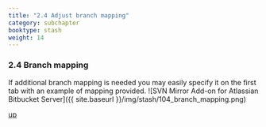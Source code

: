 ```yaml
---
title: "2.4 Adjust branch mapping"
category: subchapter
booktype: stash
weight: 14
---
```


###  2.4 Branch mapping

If additional branch mapping is needed you may easily specify it on the first tab with an example of mapping provided.
![SVN Mirror Add-on for Atlassian Bitbucket Server]({{ site.baseurl }}/img/stash/104_branch_mapping.png)

[up](#up)
